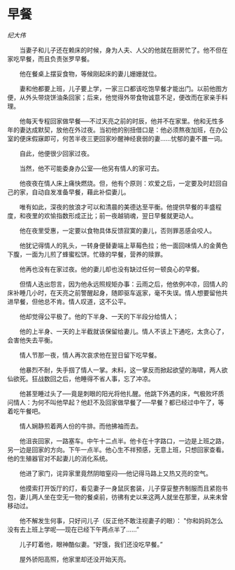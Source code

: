 # 早餐

*纪大伟*

　　当妻子和儿子还在赖床的时候，身为人夫、人父的他就在厨房忙了。他不但在家吃早餐，而且负责张罗早餐。

　　他在餐桌上摆妥食物，等候刚起床的妻儿姗姗就位。

　　妻和他都要上班，儿子要上学，一家三口都该吃饱早餐才能出门。以前他图方便，从外头带烧饼油条回家；后来，他觉得外带食物诚意不足，便改而在家亲手料理。

　　他每天专程回家做早餐──不过天亮之前的时辰，他并不在家里。他和无性多年的妻达成默契，放他在外过夜。当初他的别扭借口是：他必须熬夜加班，在办公室的便床假寐即可，何苦半夜三更回家吵醒神经衰弱的妻……忧郁的妻不置一词。

　　自此，他便很少回家过夜。

　　当然，他不可能委身办公室──他另有情人的家可去。

　　他夜夜在情人床上痛快燃烧。但，他有个原则：欢爱之后，一定要及时赶回自己的家，自动自发准备早餐，藉此补偿妻儿。

　　唯有如此，深夜的放浪才可以和清晨的美德达至平衡。他提供早餐的丰盛程度，和夜里的欢愉指数形成正比；前一夜越销魂，翌日早餐就更动人。

　　他在夜里受惠，一定要以食物具体反馈寂寞的妻儿，否则罪恶感会咬人。

　　他犹记得情人的乳头，一转身便替妻端上草莓色拉；他一面回味情人的金黄色下腹，一面为儿煎了蜂蜜松饼。忙碌的早餐，营养的赎罪。

　　他再也没有在家过夜。他的妻儿却也没有缺过任何一顿良心的早餐。

　　但情人迭出怨言，因为他永远照规矩办事：云雨之后，他依例冲凉，回情人的床补睡几小时，在天亮之前警醒起身，随即驱车返家，毫不失误。情人想要留他共进早餐，但他总不肯。情人叹道，这不公平。

　　他却觉得公平极了。他的下半身、一天的下半段分给情人；

　　他的上半身、一天的上半截就该保留给妻儿。情人不该上下通吃，太贪心了，会害他失去平衡。

　　情人节那一夜，情人再次哀求他在翌日留下吃早餐。

　　他暴烈不耐，失手掴了情人一掌。未料，这一掌反而掀起欲望的海啸，两人欲仙欲死。狂战数回之后，他睡得不省人事，忘了冲凉。

　　他甚至睡过头了──竟是刺眼的阳光将他扎醒。他跳下外遇的床，气极败坏质问情人：为何不叫他早起？他赶不及回家做早餐了──早餐？都已经过中午了，等着吃午餐吧。

　　情人娴静煎着两人份的牛排。而他拂袖而去。

　　他沮丧回家，一路塞车。中午十二点半。他卡在十字路口，一边是上班之路，另一边是回家的方向。下午一点半。他心生不祥预感，无意上班，只想回家查看。他的生殖器官对不起妻儿的消化系统。

　　他进了家门，诧异家里竟然阴暗窒闷──他记得马路上又热又亮的空气。

　　他摸索打开饭厅的灯，看见妻子一身鼠灰套装，儿子穿妥整齐制服而且紧抱书包，妻儿两人坐在空无一物的餐桌前，彷彿有史以来这两人就坐在那里，从来未曾移动过。

　　他不解发生何事，只好问儿子（反正他不敢注视妻子的眼）： "你和妈妈怎么没有去上班上学呢──现在已经下午两点半了……”

　　儿子盯着他，眼神酷似妻。“好饿，我们还没吃早餐。”

　　屋外骄阳高照，他家里却还没开始天亮。